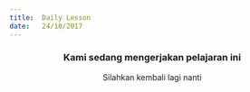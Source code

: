 ```yaml
---
title:  Daily Lesson
date:   24/10/2017
---
```


### <center>Kami sedang mengerjakan pelajaran ini</center>
<center>Silahkan kembali lagi nanti</center>

